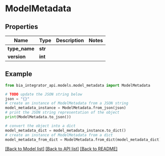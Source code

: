 # ModelMetadata


## Properties

Name | Type | Description | Notes
------------ | ------------- | ------------- | -------------
**type_name** | **str** |  | 
**version** | **int** |  | 

## Example

```python
from bia_integrator_api.models.model_metadata import ModelMetadata

# TODO update the JSON string below
json = "{}"
# create an instance of ModelMetadata from a JSON string
model_metadata_instance = ModelMetadata.from_json(json)
# print the JSON string representation of the object
print(ModelMetadata.to_json())

# convert the object into a dict
model_metadata_dict = model_metadata_instance.to_dict()
# create an instance of ModelMetadata from a dict
model_metadata_from_dict = ModelMetadata.from_dict(model_metadata_dict)
```
[[Back to Model list]](../README.md#documentation-for-models) [[Back to API list]](../README.md#documentation-for-api-endpoints) [[Back to README]](../README.md)


